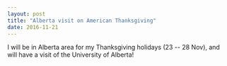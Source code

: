 ```yaml
---
layout: post
title: "Alberta visit on American Thanksgiving"
date: 2016-11-21
---
```


I will be in Alberta area for my Thanksgiving holidays (23 -- 28 Nov), and will have a visit of the University of Alberta!


